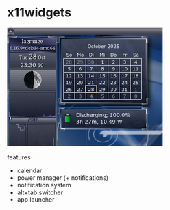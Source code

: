 # x11widgets
![screenshot](screenshot.png)

features
- calendar
- power manager (+ notifications)
- notification system
- alt+tab switcher
- app launcher
